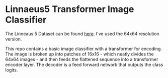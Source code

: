 # Linnaeus5 Transformer Image Classifier

The Linneaus 5 Dataset can be found [here](http://chaladze.com/l5/). I've used the 64x64 resolution version.

This repo contains a basic image classifier with a transformer for encoding. The image is broken up into patches of 16x16 - which neatly divides the 64x64 images - and then feeds the flattened sequence into a transformer encoder layer. 
The decoder is a feed forward network that outputs the class logits. 

